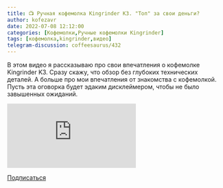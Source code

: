 ```yaml
---
title: 📺 Ручная кофемолка Kingrinder K3. "Топ" за свои деньги?
author: kofezavr
date: 2022-07-08 12:12:00
categories: [Кофемолки,Ручные кофемолки Kingrinder]
tags: [кофемолка,kingrinder,видео]
telegram-discussion: coffeesaurus/432
---
```

В этом видео я рассказываю про свои впечатления о кофемолке Kingrinder K3. Сразу скажу, что обзор без глубоких технических деталей. А больше про мои впечатления от знакомства с кофемолкой. Пусть эта оговорка будет эдаким дисклеймером, чтобы не было завышенных ожиданий.

<p><div class="youtube-wrapper"><iframe src="https://www.youtube.com/embed/2mJBoMQ0dwU?controls=0" title="YouTube video player" frameborder="0" allow="accelerometer; autoplay; clipboard-write; encrypted-media; gyroscope; picture-in-picture" allowfullscreen></iframe></div></p>

<a class="play" href="https://www.youtube.com/c/Coffeesaurus?sub_confirmation=1"><i class="fab fa-youtube"></i> Подписаться</a>